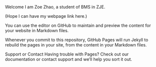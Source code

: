 Welcome
I am Zoe Zhao, a student of BMS in ZJE.

(Hope I can have my webpage link here.)

You can use the editor on GitHub to maintain and preview the content for your website in Markdown files.

Whenever you commit to this repository, GitHub Pages will run Jekyll to rebuild the pages in your site, from the content in your Markdown files.

Support or Contact
Having trouble with Pages? Check out our documentation or contact support and we’ll help you sort it out.
